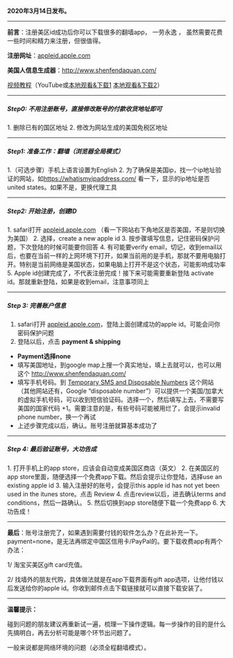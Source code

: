 **2020年3月14日发布。**

<hr class="wp-block-separator"/>

**前言**：注册美区id成功后你可以下载很多的翻墙app， 一劳永逸 ， 虽然需要花费一些时间和精力来注册，但很值得。

**注册网址**：<a href="http://appleid.apple.com ">appleid.apple.com </a>

**美国人信息生成器**：<a href="http://www.shenfendaquan.com/" target="_blank" rel="noreferrer noopener" aria-label="http://www.shenfendaquan.com/（在新窗口打开）">http://www.shenfendaquan.com/</a>

[视频教程](https://www.youtube.com/watch?v=nmdd-MFEu6k)（YouTube或[本地观看&下载1](https://tr101.free4444.xyz/Us-Apple-ID-registration-method.mp4) [本地观看&下载2](https://tr61.free4444.xyz/Us-Apple-ID-registration-method.mp4)） 

<hr class="wp-block-separator"/>
<h5>Step0: 不用注册账号，直接修改账号的付款收货地址即可</h5>
1. 删除已有的国区地址
2. 修改为网站生成的美国免税区地址

<hr class="wp-block-separator"/>
<h5>Step1: 准备工作：翻墙（浏览器全局模式）</h5>
1.（可选步骤）手机上语言设置为English
2. 为了确保是美国ip，找一个ip地址验证的网站，如<a href="https://whatismyipaddress.com/" target="_blank" rel="noreferrer noopener" aria-label="￼https://whatismyipaddress.com（在新窗口打开）">https://whatismyipaddress.com/</a> 看一下，显示的ip地址是否united states。如果不是，更换代理工具

<hr class="wp-block-separator"/>
<h5>Step2: 开始注册，创建ID</h5>
1. safari打开 <a href="http://appleid.apple.com" target="_blank" rel="noreferrer noopener" aria-label="（在新窗口打开）">appleid.apple.com</a> （看一下网站右下角地区是否美国，不是则切换为美国）
2. 选择，create a new apple id
3. 按步骤填写信息，记住密码保护问题，下次登陆的时候可能要你回答
4. 有可能要verify email，切记，收到email以后，也要在当前一样的上网环境下打开，如果当前用的是手机，那就不要用电脑打开。特别是当前网络是美国状态，如果电脑上打开不是这个状态，可能影响成功率
5. Apple id创建完成了，不代表注册完成！接下来可能需要重新登陆 activate id。那就重新登陆，如果是收到email，注意事项同上

<hr class="wp-block-separator"/>
<h5>Step 3: 完善账户信息</h5>

1. safari打开 <a href="http://appleid.apple.com" target="_blank" rel="noreferrer noopener" aria-label="appleid.apple.com（在新窗口打开）">appleid.apple.com</a>，登陆上面创建成功的apple id。可能会问你密码保护问题
2. 登陆以后，点击 **payment &amp; shipping**

- **Payment选择none**
- 填写美国地址，到google map上搜一个真实地址，填上去就可以，也可以用这个 <a href="http://www.shenfendaquan.com/ " target="_blank" rel="noreferrer noopener" aria-label="http://www.shenfendaquan.com/ （在新窗口打开）">http://www.shenfendaquan.com/ </a>
- 填写手机号码。到 <a rel="noreferrer noopener" aria-label="（在新窗口打开）" href="https://smsreceivefree.com/country/usa" target="_blank">Temporary SMS and Disposable Numbers</a> 这个网站（其他网站还有，Google “disposable number”）可以提供一个美国/加拿大的虚拟手机号码，可以收到短信验证码。选择一个，然后填写上去，不需要写美国的国家代码 +1。需要注意的是，有些号码可能被用烂了，会提示invalid phone number，换一个再试
- 上述步骤完成以后，确认。账号注册就算基本成功了

<hr class="wp-block-separator"/>
<h5>Step 4: 最后验证账号，大功告成</h5>
1. 打开手机上的app store，应该会自动变成美国区商店（英文）
2. 在美国区的app store里面，随便选择一个免费app下载。然后会提示让你登陆，选择use an existing apple id
3. 输入注册好的账号，会提示this apple id has not yet been used in the itunes store。点击 Review
4. 点击review以后，进去确认terms and conditions，然后一路确认。
5. 然后切换到app store随便下载一个免费app
6. 大功告成！

<hr class="wp-block-separator"/>

**最后**：账号注册完了，如果遇到需要付钱的软件怎么办？在此补充一下。payment=none，是无法再绑定中国区信用卡/PayPal的。要下载收费app有两个办法：

1/ 淘宝买美区gift card充值。

2/ 找墙外的朋友代购，具体做法就是在app下载界面有gift app选项，让他付钱以后发送给你的apple id。你收到邮件点击下载链接就可以直接下载安装了。

<hr class="wp-block-separator"/>

**温馨提示：**

碰到问题的朋友建议再重新试一遍，梳理一下操作逻辑。每一步操作的目的是什么先搞明白，再去分析可能是哪个环节出问题了。

一般来说都是网络环境的问题（必须全程翻墙模式）。